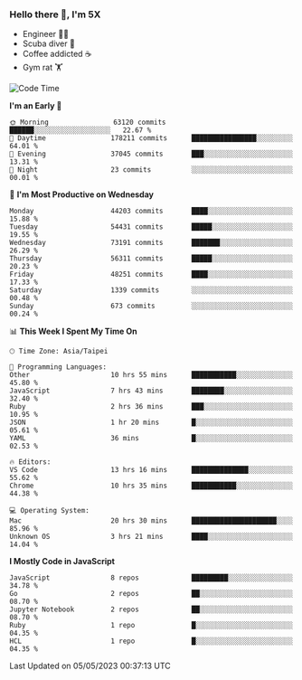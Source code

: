 ### Hello there 👋, I'm 5X

* Engineer 👨‍💻
* Scuba diver 🤿
* Coffee addicted ☕️
* Gym rat 🏋️

<!--START_SECTION:waka-->
![Code Time](http://img.shields.io/badge/Code%20Time-122%20hrs%2049%20mins-blue)

**I'm an Early 🐤** 

```text
🌞 Morning                63120 commits       ██████░░░░░░░░░░░░░░░░░░░   22.67 % 
🌆 Daytime                178211 commits      ████████████████░░░░░░░░░   64.01 % 
🌃 Evening                37045 commits       ███░░░░░░░░░░░░░░░░░░░░░░   13.31 % 
🌙 Night                  23 commits          ░░░░░░░░░░░░░░░░░░░░░░░░░   00.01 % 
```
📅 **I'm Most Productive on Wednesday** 

```text
Monday                   44203 commits       ████░░░░░░░░░░░░░░░░░░░░░   15.88 % 
Tuesday                  54431 commits       █████░░░░░░░░░░░░░░░░░░░░   19.55 % 
Wednesday                73191 commits       ███████░░░░░░░░░░░░░░░░░░   26.29 % 
Thursday                 56311 commits       █████░░░░░░░░░░░░░░░░░░░░   20.23 % 
Friday                   48251 commits       ████░░░░░░░░░░░░░░░░░░░░░   17.33 % 
Saturday                 1339 commits        ░░░░░░░░░░░░░░░░░░░░░░░░░   00.48 % 
Sunday                   673 commits         ░░░░░░░░░░░░░░░░░░░░░░░░░   00.24 % 
```


📊 **This Week I Spent My Time On** 

```text
🕑︎ Time Zone: Asia/Taipei

💬 Programming Languages: 
Other                    10 hrs 55 mins      ███████████░░░░░░░░░░░░░░   45.80 % 
JavaScript               7 hrs 43 mins       ████████░░░░░░░░░░░░░░░░░   32.40 % 
Ruby                     2 hrs 36 mins       ███░░░░░░░░░░░░░░░░░░░░░░   10.95 % 
JSON                     1 hr 20 mins        █░░░░░░░░░░░░░░░░░░░░░░░░   05.61 % 
YAML                     36 mins             █░░░░░░░░░░░░░░░░░░░░░░░░   02.53 % 

🔥 Editors: 
VS Code                  13 hrs 16 mins      ██████████████░░░░░░░░░░░   55.62 % 
Chrome                   10 hrs 35 mins      ███████████░░░░░░░░░░░░░░   44.38 % 

💻 Operating System: 
Mac                      20 hrs 30 mins      █████████████████████░░░░   85.96 % 
Unknown OS               3 hrs 21 mins       ████░░░░░░░░░░░░░░░░░░░░░   14.04 % 
```

**I Mostly Code in JavaScript** 

```text
JavaScript               8 repos             █████████░░░░░░░░░░░░░░░░   34.78 % 
Go                       2 repos             ██░░░░░░░░░░░░░░░░░░░░░░░   08.70 % 
Jupyter Notebook         2 repos             ██░░░░░░░░░░░░░░░░░░░░░░░   08.70 % 
Ruby                     1 repo              █░░░░░░░░░░░░░░░░░░░░░░░░   04.35 % 
HCL                      1 repo              █░░░░░░░░░░░░░░░░░░░░░░░░   04.35 % 
```




 Last Updated on 05/05/2023 00:37:13 UTC
<!--END_SECTION:waka-->

